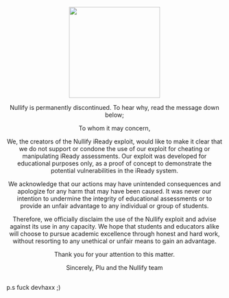</p>
<p align="center">
<img width="212" height="212" src="https://camo.githubusercontent.com/ed579bece53ee97ef4e2b9d5cc297eb8f89567b2e8b6db272494a961ebc231bd/68747470733a2f2f7265732e636c6f7564696e6172792e636f6d2f64626a71666132616c2f696d6167652f75706c6f61642f76313730353239393433332f69636f6e5f6e756c6c6966792e706e67">
</p>
<p align="center">
Nullify is permanently discontinued. To hear why, read the message down below;
<p align="center">
To whom it may concern,
<p align="center">
We, the creators of the Nullify iReady exploit, would like to make it clear that we do not support or condone the use of our exploit for cheating or manipulating iReady assessments. Our exploit was developed for educational purposes only, as a proof of concept to demonstrate the potential vulnerabilities in the iReady system.
<p align="center">
We acknowledge that our actions may have unintended consequences and apologize for any harm that may have been caused. It was never our intention to undermine the integrity of educational assessments or to provide an unfair advantage to any individual or group of students.
<p align="center">
Therefore, we officially disclaim the use of the Nullify exploit and advise against its use in any capacity. We hope that students and educators alike will choose to pursue academic excellence through honest and hard work, without resorting to any unethical or unfair means to gain an advantage.
<p align="center">
Thank you for your attention to this matter.
<p align="center">
Sincerely, Plu and the Nullify team
<h2 p align="center"></h2>
p.s fuck devhaxx ;)
